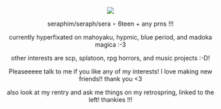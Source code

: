 <p align="center">
<img src="https://i.imgur.com/gcY2QWl.png"/>
</p>
<p align="center">
  seraphim/seraph/sera ∘ 6teen + any prns !!!
</p>
<p align="center">
currently hyperfixated on mahoyaku, hypmic, blue period, and madoka magica :-3
</p>
<p align="center">
other interests are scp, splatoon, rpg horrors, and music projects :-D!
</p>
<p align="center">
Pleaseeeee talk to me if you like any of my interests! I love making new friends!! thank you <3
</p>
<p align="center">
also look at my rentry and ask me things on my retrospring, linked to the left! thankies !!! 
</p>
